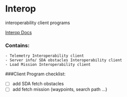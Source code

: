 # Interop
interoperability client programs

[Interop Docs](https://auvsi-suas-competition-interoperability-system.readthedocs.org/en/latest/integration/hints.html)


### Contains:
	- Telemetry Interoperability client
	- Server info/ SDA obstacles Interoperability client
	- Load Mission Interoperability client
###Client Program checklist:

- [ ] add SDA fetch obstacles
- [ ] add fetch mission (waypoints, search path ...)

